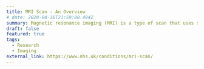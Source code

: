 ```yaml
---
title: MRI Scan - An Overview
# date: 2020-04-16T21:59:00.494Z
summary: Magnetic resonance imaging (MRI) is a type of scan that uses strong magnetic fields and radio waves to produce detailed images of the inside of the body.
draft: false
featured: true
tags:
  - Research
  - Imaging
external_link: https://www.nhs.uk/conditions/mri-scan/
---
```

